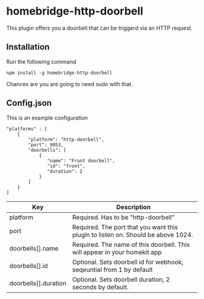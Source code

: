 # homebridge-http-doorbell

This plugin offers you a doorbell that can be triggerd via an HTTP request.

## Installation

Run the following command
```
npm install -g homebridge-http-doorbell
```

Chances are you are going to need sudo with that.

## Config.json

This is an example configuration

```
"platforms" : [
    {
        "platform": "http-doorbell",
        "port": 9053,
        "doorbells": [
            {
               "name": "Front doorbell",
               "id": "front",
               "duration": 2
            }
        ]
    }
]
```

| Key           | Description                                                                        |
|---------------|------------------------------------------------------------------------------------|
| platform      | Required. Has to be "http-doorbell"                                                |
| port          | Required. The port that you want this plugin to listen on. Should be above 1024.   |
| doorbells[].name | Required. The name of this doorbell. This will appear in your homekit app       |
| doorbells[].id | Optional. Sets doorbell id for webhook, seqeuntial from 1 by default              |
| doorbells[].duration | Optional. Sets doorbell duration, 2 seconds by default.                     |